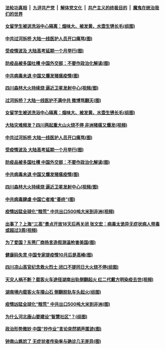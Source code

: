 

####  [法轮功真相](../../../../basic/blob/master/README.md?t=04010030) &nbsp;|&nbsp; [九评共产党](../../../../9ping.md/blob/master/README.md?t=04010030) &nbsp;|&nbsp; [解体党文化](../../../../jtdwh.md/blob/master/README.md?t=04010030)  &nbsp;|&nbsp; [共产主义的终极目的](../../../../gczydzjmd.md/blob/master/README.md?t=04010030) &nbsp;|&nbsp; [魔鬼在统治我们的世界](../../../../mgztzwmdsj.md/blob/master/README.md?t=04010030) 

#### [女留学生被送洗浴中心隔离：烟味大、被发黄、水壶生锈长毛(组图)](../pages/p1/928167.md?t=04010030) 

#### [中共过河拆桥 大陆一线医护人员开口痛骂(图)](../pages/p1/928147.md?t=04010030) 

#### [受疫情波及 大陆高考延期一个月举行(图)](../pages/p1/928143.md?t=04010030) 

#### [防疫品被多国吐槽 中国外交部：不要作政治化解读(图)](../pages/p1/928108.md?t=04010030) 

#### [中共病毒未退 中国又爆发猪瘟疫情(图)](../pages/p1/928106.md?t=04010030) 

#### [四川森林大火持续烧 逼近卫星发射中心(视频/图)](../pages/p1/928100.md?t=04010030) 

#### [过河拆桥？大陆一线医护不满中共 微博骂翻天(图)](../pages/p1/928177.md?t=04010030) 

#### [女留学生被送洗浴中心隔离：烟味大、被发黄、水壶生锈长毛(组图)](../pages/p1/928167.md?t=04010030) 

#### [大陆灾难频发？四川两起重大山火烧不停 非洲猪瘟又爆发(视频)](../pages/p1/928149.md?t=04010030) 

#### [中共过河拆桥 大陆一线医护人员开口痛骂(图)](../pages/p1/928147.md?t=04010030) 

#### [受疫情波及 大陆高考延期一个月举行(图)](../pages/p1/928143.md?t=04010030) 

#### [防疫品被多国吐槽 中国外交部：不要作政治化解读(图)](../pages/p1/928108.md?t=04010030) 

#### [中共病毒未退 中国又爆发猪瘟疫情(图)](../pages/p1/928106.md?t=04010030) 

#### [四川森林大火持续烧 逼近卫星发射中心(视频/图)](../pages/p1/928100.md?t=04010030) 

#### [中共病毒肆虐 中国亡者难“善终”(图)](../pages/p1/928101.md?t=04010030) 

#### [疫情凶猛全球化“粮荒” 中共出口500吨大米到非洲(视频)](../pages/p1/928092.md?t=04010030) 

#### [出事了？上海“三高”景点开放18天后再关闭 张文宏：病毒太诡异无症状病人带毒或超过3周(视频)](../pages/p1/928034.md?t=04010030) 

#### [为了爱国？东莞厂商扬言造假测温枪害美国(图)](../pages/p1/928067.md?t=04010030) 

#### [健康码失灵 中国专家提疫情10月后是高峰(图)](../pages/p1/928041.md?t=04010030) 

#### [四川凉山高官纪念救火烈士 闭口不提同日大火烧不停(组图)](../pages/p1/928036.md?t=04010030) 

#### [天灾人祸不断？载客火车途径湖南出轨侧翻起火 红二代戴方明染疫去世(视频)](../pages/p1/928029.md?t=04010030) 

#### [湖南境内载客火车撞山石 侧翻脱轨车头起火(组图)](../pages/p1/928018.md?t=04010030) 

#### [疫情凶猛全球化“粮荒” 中共出口500吨大米到非洲(图)](../pages/p1/928019.md?t=04010030) 

#### [为什么河北唐山要建设“智慧社区”？(组图)](../pages/p1/927947.md?t=04010030) 

#### [政治形势微妙 中国“抄作业”言论突然销声匿迹(图)](../pages/p1/927984.md?t=04010030) 

#### [钟南山尴尬了 无症状者传染率与确诊几无差异(图)](../pages/p1/927980.md?t=04010030) 

